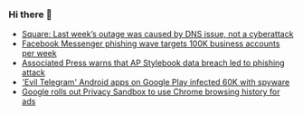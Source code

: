 ### Hi there 👋

<!--START_SECTION:feed-->
* [Square: Last week’s outage was caused by DNS issue, not a cyberattack](https://www.bleepingcomputer.com/news/technology/square-last-weeks-outage-was-caused-by-dns-issue-not-a-cyberattack/)
* [Facebook Messenger phishing wave targets 100K business accounts per week](https://www.bleepingcomputer.com/news/security/facebook-messenger-phishing-wave-targets-100k-business-accounts-per-week/)
* [Associated Press warns that AP Stylebook data breach led to phishing attack](https://www.bleepingcomputer.com/news/security/associated-press-warns-that-ap-stylebook-data-breach-led-to-phishing-attack/)
* ['Evil Telegram' Android apps on Google Play infected 60K with spyware](https://www.bleepingcomputer.com/news/security/evil-telegram-android-apps-on-google-play-infected-60k-with-spyware/)
* [Google rolls out Privacy Sandbox to use Chrome browsing history for ads](https://www.bleepingcomputer.com/news/google/google-rolls-out-privacy-sandbox-to-use-chrome-browsing-history-for-ads/)
<!--END_SECTION:feed-->

<!--
**frankenk/frankenk** is a ✨ _special_ ✨ repository because its `README.md` (this file) appears on your GitHub profile.

Here are some ideas to get you started:

- 🔭 I’m currently working on ...
- 🌱 I’m currently learning ...
- 👯 I’m looking to collaborate on ...
- 🤔 I’m looking for help with ...
- 💬 Ask me about ...
- 📫 How to reach me: ...
- 😄 Pronouns: ...
- ⚡ Fun fact: ...
-->



